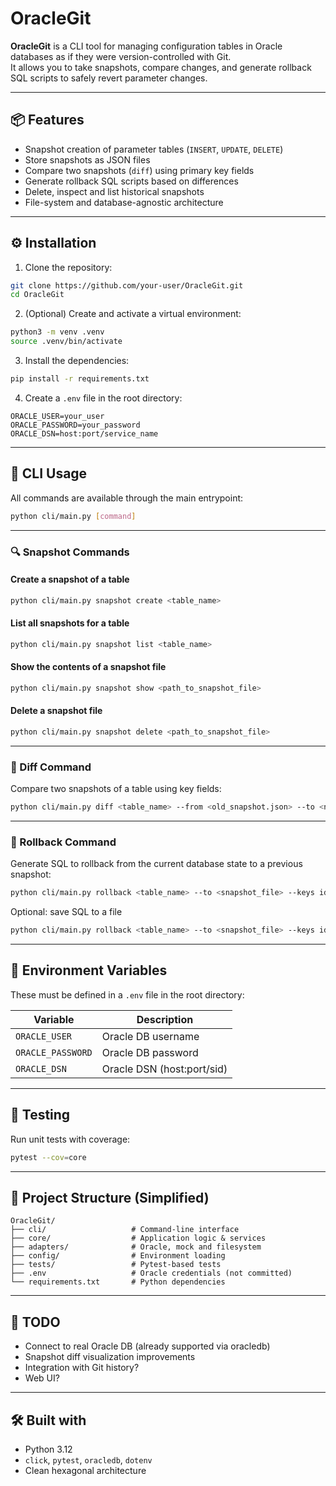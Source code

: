 # OracleGit

**OracleGit** is a CLI tool for managing configuration tables in Oracle databases as if they were version-controlled with Git.  
It allows you to take snapshots, compare changes, and generate rollback SQL scripts to safely revert parameter changes.

---

## 📦 Features

- Snapshot creation of parameter tables (`INSERT`, `UPDATE`, `DELETE`)
- Store snapshots as JSON files
- Compare two snapshots (`diff`) using primary key fields
- Generate rollback SQL scripts based on differences
- Delete, inspect and list historical snapshots
- File-system and database-agnostic architecture

---

## ⚙️ Installation

1. Clone the repository:

```bash
git clone https://github.com/your-user/OracleGit.git
cd OracleGit
```

2. (Optional) Create and activate a virtual environment:

```bash
python3 -m venv .venv
source .venv/bin/activate
```

3. Install the dependencies:

```bash
pip install -r requirements.txt
```

4. Create a `.env` file in the root directory:

```dotenv
ORACLE_USER=your_user
ORACLE_PASSWORD=your_password
ORACLE_DSN=host:port/service_name
```

---

## 🚀 CLI Usage

All commands are available through the main entrypoint:

```bash
python cli/main.py [command]
```

---

### 🔍 Snapshot Commands

#### Create a snapshot of a table

```bash
python cli/main.py snapshot create <table_name>
```

#### List all snapshots for a table

```bash
python cli/main.py snapshot list <table_name>
```

#### Show the contents of a snapshot file

```bash
python cli/main.py snapshot show <path_to_snapshot_file>
```

#### Delete a snapshot file

```bash
python cli/main.py snapshot delete <path_to_snapshot_file>
```

---

### 🧾 Diff Command

Compare two snapshots of a table using key fields:

```bash
python cli/main.py diff <table_name> --from <old_snapshot.json> --to <new_snapshot.json> --keys id
```

---

### 🔁 Rollback Command

Generate SQL to rollback from the current database state to a previous snapshot:

```bash
python cli/main.py rollback <table_name> --to <snapshot_file> --keys id
```

Optional: save SQL to a file

```bash
python cli/main.py rollback <table_name> --to <snapshot_file> --keys id --output rollback_script.sql
```

---

## 🔐 Environment Variables

These must be defined in a `.env` file in the root directory:

| Variable          | Description                |
|------------------|----------------------------|
| `ORACLE_USER`    | Oracle DB username         |
| `ORACLE_PASSWORD`| Oracle DB password         |
| `ORACLE_DSN`     | Oracle DSN (host:port/sid) |

---

## 🧪 Testing

Run unit tests with coverage:

```bash
pytest --cov=core
```

---

## 📁 Project Structure (Simplified)

```
OracleGit/
├── cli/                   # Command-line interface
├── core/                  # Application logic & services
├── adapters/              # Oracle, mock and filesystem
├── config/                # Environment loading
├── tests/                 # Pytest-based tests
├── .env                   # Oracle credentials (not committed)
└── requirements.txt       # Python dependencies
```

---

## 📌 TODO

- Connect to real Oracle DB (already supported via oracledb)
- Snapshot diff visualization improvements
- Integration with Git history?
- Web UI?

---

## 🛠 Built with

- Python 3.12
- `click`, `pytest`, `oracledb`, `dotenv`
- Clean hexagonal architecture

